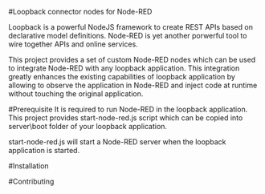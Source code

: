 #Loopback connector nodes for Node-RED

Loopback is a powerful NodeJS framework to create REST APIs based on declarative model definitions. Node-RED is yet another porwerful tool to wire together APIs and online services.

This project provides a set of custom Node-RED nodes which can be used to integrate Node-RED with any loopback application. This integration greatly enhances the existing capabilities of loopback application by allowing to observe the application in Node-RED and inject code at runtime without touching the original application.

#Prerequisite
It is required to run Node-RED in the loopback application. This project provides start-node-red.js script which can be copied into server\boot folder of your loopback application.

start-node-red.js will start a Node-RED server when the loopback application is started.
 
#Installation

#Contributing